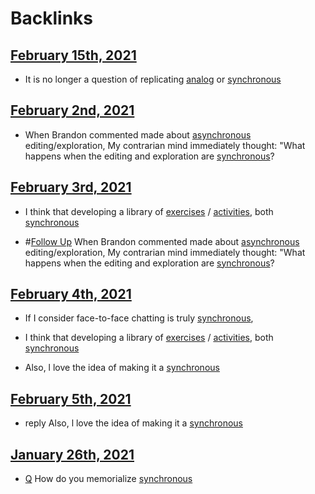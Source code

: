 
# Backlinks
## [February 15th, 2021](<February 15th, 2021.md>)
- It is no longer a question of replicating [analog](<analog.md>) or [synchronous](<synchronous.md>)

## [February 2nd, 2021](<February 2nd, 2021.md>)
- When Brandon commented made about [asynchronous](<asynchronous.md>) editing/exploration, My contrarian mind immediately thought: "What happens when the editing and exploration are [synchronous](<synchronous.md>)?

## [February 3rd, 2021](<February 3rd, 2021.md>)
- I think that developing a library of [exercises](<exercises.md>) / [activities](<activities.md>), both [synchronous](<synchronous.md>)

- #[Follow Up](<Follow Up.md>) When Brandon commented made about [asynchronous](<asynchronous.md>) editing/exploration, My contrarian mind immediately thought: "What happens when the editing and exploration are [synchronous](<synchronous.md>)?

## [February 4th, 2021](<February 4th, 2021.md>)
- If I consider face-to-face chatting is truly [synchronous](<synchronous.md>),

- I think that developing a library of [exercises](<exercises.md>) / [activities](<activities.md>), both [synchronous](<synchronous.md>)

- Also, l love the idea of making it a [synchronous](<synchronous.md>)

## [February 5th, 2021](<February 5th, 2021.md>)
- reply Also, l love the idea of making it a [synchronous](<synchronous.md>)

## [January 26th, 2021](<January 26th, 2021.md>)
- [Q](<Q.md>) How do you memorialize [synchronous](<synchronous.md>)


